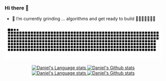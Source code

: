 ### Hi there 👋

- 🌱 I’m currently grinding ... algorithms and get ready to build 🚀🚀🚀🚀🚀🚀🚀

<!--
**danielsss/danielsss** is a ✨ _special_ ✨ repository because its `README.md` (this file) appears on your GitHub profile.

Here are some ideas to get you started:

- 🔭 I’m currently working on ...
- 🌱 I’m currently learning ...
- 👯 I’m looking to collaborate on ...
- 🤔 I’m looking for help with ...
- 💬 Ask me about ...
- 📫 How to reach me: ...
- 😄 Pronouns: ...
- ⚡ Fun fact: ...
-->

<a href=#><img src="contributions.svg"></a>

<div align="center">
<a href="https://github.com/danielsss/github-readme-stats#gh-light-mode-only">
<img height=200 src="https://github-readme-stats-danielsss.vercel.app/api/top-langs/?username=danielsss&layout=compact&langs_count=10&hide_border=true&role=owner,collaborator&theme=dark&bg_color=000000#gh-light-mode-only" alt="Daniel's Language stats" />
</a>
<a href="https://github.com/danielsss/github-readme-stats#gh-light-mode-only">
<img height=200 src="https://github-readme-stats-danielsss.vercel.app/api?username=danielsss&show_icons=true&count_private=true&line_height=28&hide_border=true&card_width=450&include_all_commits=true&role=owner,collaborator&exclude_repo=github-readme-stats&theme=default#gh-light-mode-only" alt="Daniel's Github stats" />
</a>
</div>
<div align="center">
<a href="https://github.com/danielsss/github-readme-stats#gh-dark-mode-only">
<img height=200 src="https://github-readme-stats-danielsss.vercel.app/api/top-langs/?username=danielsss&layout=compact&langs_count=10&hide_border=true&role=owner,collaborator&theme=dark&bg_color=000000#gh-dark-mode-only" alt="Daniel's Language stats" />
</>
<a href="https://github.com/danielsss/github-readme-stats#gh-dark-mode-only">
<img height=200 src="https://github-readme-stats-danielsss.vercel.app/api?username=danielsss&show_icons=true&count_private=true&line_height=28&hide_border=true&card_width=450&include_all_commits=true&role=owner,collaborator&exclude_repo=github-readme-stats&theme=dark&bg_color=000000#gh-dark-mode-only" alt="Daniel's Github stats" />
</a>
</div>
